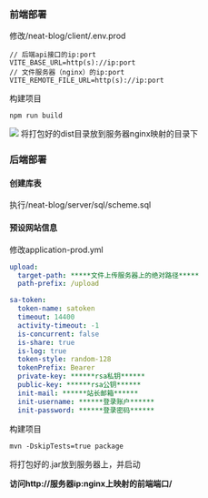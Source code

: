 ### 前端部署
修改/neat-blog/client/.env.prod
```language
// 后端api接口的ip:port
VITE_BASE_URL=http(s)://ip:port
// 文件服务器（nginx）的ip:port
VITE_REMOTE_FILE_URL=http(s)://ip:port
```
构建项目
```language
npm run build
```
![](http://47.108.237.122:8082/upload/1d5a8369b74242dcb60d27b87f2a8254.png)
将打包好的dist目录放到服务器nginx映射的目录下

### 后端部署
#### 创建库表
执行/neat-blog/server/sql/scheme.sql
#### 预设网站信息
修改application-prod.yml
```yaml
upload:
  target-path: *****文件上传服务器上的绝对路径*****
  path-prefix: /upload

sa-token:
  token-name: satoken
  timeout: 14400
  activity-timeout: -1
  is-concurrent: false
  is-share: true
  is-log: true
  token-style: random-128
  tokenPrefix: Bearer
  private-key: ******rsa私钥******
  public-key: ******rsa公钥******
  init-mail: ******站长邮箱******
  init-username: ******登录账户******
  init-password: ******登录密码******
```
构建项目
```language
mvn -DskipTests=true package
```
将打包好的.jar放到服务器上，并启动

**访问http://服务器ip:nginx上映射的前端端口/**

